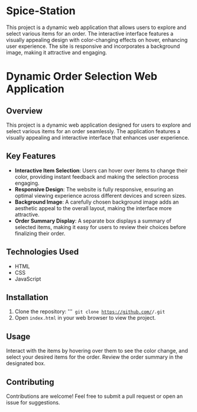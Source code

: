 # Spice-Station
This project is a dynamic web application that allows users to explore and select various items for an order. The interactive interface features a visually appealing design with color-changing effects on hover, enhancing user experience. The site is responsive and incorporates a background image, making it attractive and engaging.
# Dynamic Order Selection Web Application

## Overview
This project is a dynamic web application designed for users to explore and select various items for an order seamlessly. The application features a visually appealing and interactive interface that enhances user experience.

## Key Features
- **Interactive Item Selection**: Users can hover over items to change their color, providing instant feedback and making the selection process engaging.
- **Responsive Design**: The website is fully responsive, ensuring an optimal viewing experience across different devices and screen sizes.
- **Background Image**: A carefully chosen background image adds an aesthetic appeal to the overall layout, making the interface more attractive.
- **Order Summary Display**: A separate box displays a summary of selected items, making it easy for users to review their choices before finalizing their order.

## Technologies Used
- HTML
- CSS
- JavaScript

## Installation
1. Clone the repository:
'''<code>
git clone https://github.com/<your-username>/<repository-name>.git </code>
3. Open `index.html` in your web browser to view the project.

## Usage
Interact with the items by hovering over them to see the color change, and select your desired items for the order. Review the order summary in the designated box.

## Contributing
Contributions are welcome! Feel free to submit a pull request or open an issue for suggestions.


